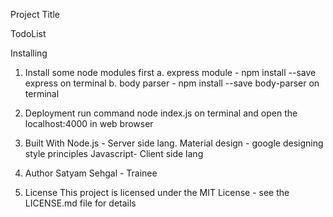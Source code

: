Project Title

TodoList 

Installing

1. Install some node modules first 
   a. express module - npm install --save express on terminal
   b. body parser - npm install --save body-parser on terminal
   

2. Deployment
run command node index.js on terminal and open the localhost:4000 in web browser


3. Built With
     Node.js - Server side lang. 
     Material design - google designing style principles
     Javascript- Client side lang


4. Author
    Satyam Sehgal - Trainee

5. License
     This project is licensed under the MIT License - see the LICENSE.md file for details

